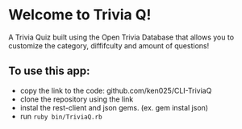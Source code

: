 # Welcome to Trivia Q!

A Trivia Quiz built using the Open Trivia Database that allows you to customize the category, diffifculty and amount of questions!

## To use this app:
- copy the link to the code: github.com/ken025/CLI-TriviaQ
- clone the repository using the link
- instal the rest-client and json gems. (ex. gem instal json)
- run `ruby bin/TriviaQ.rb`

